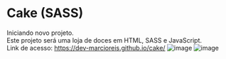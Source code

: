 # Cake (SASS)
Iniciando novo projeto.<br>
Este projeto será uma loja de doces em HTML, SASS e JavaScript.<br>
Link de acesso: https://dev-marcioreis.github.io/cake/
![image](https://user-images.githubusercontent.com/122680054/224502931-e167ae52-89b3-48e2-8266-ad7e3dc3a8ed.png)
![image](https://user-images.githubusercontent.com/122680054/224502939-93f3780c-571a-414b-a160-6ce44adc8dc4.png)


